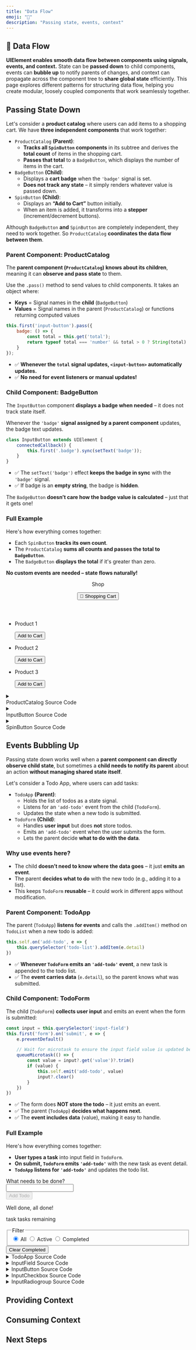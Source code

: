 ```yaml
---
title: "Data Flow"
emoji: "🔄"
description: "Passing state, events, context"
---
```


<section class="hero">

# 🔄 Data Flow

<p class="lead"><strong>UIElement enables smooth data flow between components using signals, events, and context.</strong> State can be <strong>passed down</strong> to child components, events can <strong>bubble up</strong> to notify parents of changes, and context can propagate across the component tree to <strong>share global state</strong> efficiently. This page explores different patterns for structuring data flow, helping you create modular, loosely coupled components that work seamlessly together.</p>
</section>

<section>

## Passing State Down

Let's consider a **product catalog** where users can add items to a shopping cart. We have **three independent components** that work together:

* `ProductCatalog` **(Parent)**:
	- **Tracks all `SpinButton` components** in its subtree and derives the **total count** of items in the shopping cart.
	- **Passes that total** to a `BadgeButton`, which displays the number of items in the cart.
* `BadgeButton` **(Child)**:
	- Displays a **cart badge** when the `'badge'` signal is set.
	- **Does not track any state** – it simply renders whatever value is passed down.
* `SpinButton` **(Child)**:
	- Displays an **“Add to Cart”** button initially.
	- When an item is added, it transforms into a **stepper** (increment/decrement buttons).

Although `BadgeButton` **and** `SpinButton` are completely independent, they need to work together.
So `ProductCatalog` **coordinates the data flow between them**.

### Parent Component: ProductCatalog

The **parent component (`ProductCatalog`) knows about its children**, meaning it can **observe and pass state** to them.

Use the `.pass()` method to send values to child components. It takes an object where:

* **Keys** = Signal names in the **child** (`BadgeButton`)
* **Values** = Signal names in the parent (`ProductCatalog`) or functions returning computed values

```js
this.first('input-button').pass({
	badge: () => {
		const total = this.get('total');
		return typeof total === 'number' && total > 0 ? String(total) : '';
	}
});
```

* ✅ **Whenever the `total` signal updates, `<input-button>` automatically updates.**
* ✅ **No need for event listeners or manual updates!**

### Child Component: BadgeButton

The `InputButton` component **displays a badge when needed** – it does not track state itself.

Whenever the `'badge'` **signal assigned by a parent component** updates, the badge text updates.

```js
class InputButton extends UIElement {
	connectedCallback() {
		this.first('.badge').sync(setText('badge'));
	}
}
```

* ✅ The `setText('badge')` effect **keeps the badge in sync** with the `'badge'` signal.
* ✅ If badge is an **empty string**, the badge is **hidden**.

The `BadgeButton` **doesn’t care how the badge value is calculated** – just that it gets one!

### Full Example

Here's how everything comes together:

* Each `SpinButton` **tracks its own count**.
* The `ProductCatalog` **sums all counts and passes the total to `BadgeButton`**.
* The `BadgeButton` **displays the total** if it's greater than zero.

**No custom events are needed – state flows naturally!**

<component-demo>
<div class="preview">
<product-catalog>
<header>
<p>Shop</p>
<input-button>
<button type="button">
<span class="label">🛒 Shopping Cart</span>
<span class="badge"></span>
</button>
</input-button>
</header>
<ul>
<li>
<p>Product 1</p>
<spin-button value="0" zero-label="Add to Cart" increment-label="Increment">
<button type="button" class="decrement" aria-label="Decrement" hidden>−</button>
<p class="value" hidden>0</p>
<button type="button" class="increment primary">Add to Cart</button>
</spin-button>
</li>
<li>
<p>Product 2</p>
<spin-button value="0" zero-label="Add to Cart" increment-label="Increment">
<button type="button" class="decrement" aria-label="Decrement" hidden>−</button>
<p class="value" hidden>0</p>
<button type="button" class="increment primary">Add to Cart</button>
</spin-button>
</li>
<li>
<p>Product 3</p>
<spin-button value="0" zero-label="Add to Cart" increment-label="Increment">
<button type="button" class="decrement" aria-label="Decrement" hidden>−</button>
<p class="value" hidden>0</p>
<button type="button" class="increment primary">Add to Cart</button>
</spin-button>
</li>
</ul>
</product-catalog>
</div>
<accordion-panel collapsible>
<details>
<summary>
<div class="summary">ProductCatalog Source Code</div>
</summary>
<lazy-load src="./examples/product-catalog.html">
<p class="loading">Loading...</p>
</lazy-load>
</details>
</accordion-panel>
<accordion-panel collapsible>
<details>
<summary>
<div class="summary">InputButton Source Code</div>
</summary>
<lazy-load src="./examples/input-button.html">
<p class="loading">Loading...</p>
</lazy-load>
</details>
</accordion-panel>
<accordion-panel collapsible>
<details>
<summary>
<div class="summary">SpinButton Source Code</div>
</summary>
<lazy-load src="./examples/spin-button.html">
<p class="loading">Loading...</p>
</lazy-load>
</details>
</accordion-panel>
</component-demo>

</section>

<section>

## Events Bubbling Up

Passing state down works well when a **parent component can directly observe child state**, but sometimes a **child needs to notify its parent** about an action **without managing shared state itself**.

Let's consider a Todo App, where users can add tasks:

* `TodoApp` **(Parent)**:
	- Holds the list of todos as a state signal.
	- Listens for an `'add-todo'` event from the child (`TodoForm`).
	- Updates the state when a new todo is submitted.
* `TodoForm` **(Child)**:
	- Handles **user input** but does **not** store todos.
	- Emits an `'add-todo'` event when the user submits the form.
	- Lets the parent decide **what to do with the data**.

### Why use events here?

* The child **doesn’t need to know where the data goes** – it just **emits an event**.
* The parent **decides what to do** with the new todo (e.g., adding it to a list).
* This keeps `TodoForm` **reusable** – it could work in different apps without modification.

### Parent Component: TodoApp

The parent (`TodoApp`) **listens for events** and calls the `.addItem()` method on `TodoList` when a new todo is added:

```js
this.self.on('add-todo', e => {
	this.querySelector('todo-list').addItem(e.detail)
})
```
* ✅ **Whenever `TodoForm` emits an `'add-todo'` event**, a new task is appended to the todo list.
* ✅ The **event carries data** (`e.detail`), so the parent knows what was submitted.

### Child Component: TodoForm

The child (`TodoForm`) **collects user input** and emits an event when the form is submitted:

```js
const input = this.querySelector('input-field')
this.first('form').on('submit', e => {
	e.preventDefault()

	// Wait for microtask to ensure the input field value is updated before dispatching the event
	queueMicrotask(() => {
		const value = input?.get('value')?.trim()
		if (value) {
			this.self.emit('add-todo', value)
			input?.clear()
		}
	})
})
```

* ✅ The form does **NOT store the todo** – it just emits an event.
* ✅ The parent (`TodoApp`) **decides what happens next**.
* ✅ The **event includes data** (value), making it easy to handle.

### Full Example

Here's how everything comes together:

* **User types a task** into input field in `TodoForm`.
* **On submit, `TodoForm` emits `'add-todo'`** with the new task as event detail.
* **`TodoApp` listens for `'add-todo'`** and updates the todo list.

<component-demo>
	<div class="preview">
		<todo-app>
			<form action="#">
				<input-field>
					<label for="add-todo">What needs to be done?</label>
					<div class="row">
						<div class="group auto">
							<input id="add-todo" type="text" value="" required>
						</div>
					</div>
				</input-field>
				<input-button class="submit">
					<button type="submit" class="primary" disabled>Add Todo</button>
				</input-button>
			</form>
			<ol filter="all"></ol>
			<template>
				<li>
					<input-checkbox class="todo">
						<label>
							<input type="checkbox" class="visually-hidden" />
							<span></span>
						</label>
					</input-checkbox>
					<input-button class="delete">
						<button type="button">Delete</button>
					</input-button>
				</li>
			</template>
			<footer>
				<div class="todo-count">
					<p class="all-done">Well done, all done!</p>
					<p class="remaining">
						<span class="count"></span>
						<span class="singular">task</span>
						<span class="plural">tasks</span>
						remaining
					</p>
				</div>
				<input-radiogroup value="all" class="split-button">
					<fieldset>
						<legend class="visually-hidden">Filter</legend>
							<label class="selected">
								<input type="radio" class="visually-hidden" name="filter" value="all" checked>
								<span>All</span>
							</label>
							<label>
								<input type="radio" class="visually-hidden" name="filter" value="active">
								<span>Active</span>
							</label>
							<label>
								<input type="radio" class="visually-hidden" name="filter" value="completed">
								<span>Completed</span>
							</label>
					</fieldset>
				</input-radiogroup>
				<input-button class="clear-completed">
					<button type="button">Clear Completed</button>
				</input-button>
			</footer>
		</todo-app>
	</div>
	<accordion-panel collapsible>
		<details>
			<summary>TodoApp Source Code</summary>
			<lazy-load src="./examples/todo-app.html">
				<p class="loading">Loading...</p>
			</lazy-load>
		</details>
	</accordion-panel>
	<accordion-panel collapsible>
		<details>
			<summary>InputField Source Code</summary>
			<lazy-load src="./examples/input-field.html">
				<p class="loading">Loading...</p>
			</lazy-load>
		</details>
	</accordion-panel>
	<accordion-panel collapsible>
		<details>
			<summary>InputButton Source Code</summary>
			<lazy-load src="./examples/input-button.html">
				<p class="loading">Loading...</p>
			</lazy-load>
		</details>
	</accordion-panel>
	<accordion-panel collapsible>
		<details>
			<summary>InputCheckbox Source Code</summary>
			<lazy-load src="./examples/input-checkbox.html">
				<p class="loading">Loading...</p>
			</lazy-load>
		</details>
	</accordion-panel>
	<accordion-panel collapsible>
		<details>
			<summary>InputRadiogroup Source Code</summary>
			<lazy-load src="./examples/input-radiogroup.html">
				<p class="loading">Loading...</p>
			</lazy-load>
		</details>
	</accordion-panel>
</component-demo>

</section>

<section>

## Providing Context



</section>

<section>

## Consuming Context



</section>

<section>

## Next Steps



</section>